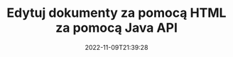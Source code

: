 ---
############################# Static ############################
layout: "product"
date: 2022-11-09T21:39:28
draft: false

product: "Editor"
product_tag: "editor"
platform: "Java"
platform_tag: "java"

############################# Head ############################
head_title: "Interfejs API edytora dokumentów Java | Edytuj pliki tekstowe Word Web XML za pomocą HTML"
head_description: "Edytor dokumentów API dla Javy. Załaduj pliki Microsoft Word, XML, internetowe i tekstowe do HTML i przekonwertuj je z powrotem do oryginalnego formatu po manipulacji."

############################# Header ############################
title: "Edytuj dokumenty za pomocą HTML za pomocą Java API"
description: "Zintegruj aplikacje Java z edytorem HTML, aby manipulować dokumentami i konwertować je z powrotem do oryginalnego formatu."
button:
    enable: true

############################# SubMenu ############################
submenu:
    enable: true
    
    left:
        img_alt: "GroupDocs.Editor for Java"
        image: "https://www.groupdocs.cloud/templates/groupdocs/images/product-logos/groupdocs-editor-java.png"
        product: "GroupDocs.Editor"
        platform: "Java"

    middle:
        button:
            # button loop
            - link: "#overview"
              text: "Przegląd"

            # button loop
            - link: "#features"
              text: "Cechy"

            # button loop
            - link: "#support"
              text: "Wspierać się"

            # button loop
            - link: "https://products.groupdocs.app/editor"
              text: "Demo na żywo"

            # button loop
            - link: "https://purchase.groupdocs.com/pricing/editor/java"
              text: "cennik"

    right:
        link_download: "https://downloads.groupdocs.com/editor"
        link_learn: "https://docs.groupdocs.com/editor/java/"
        link_buy: "https://purchase.groupdocs.com"

############################# Overview ############################
overview:
    enable: true
    content: |
      GroupDocs.Editor for Java API umożliwia edycję dokumentów w postaci HTML. API obsługuje wiele formatów dokumentów i może być zintegrowany z dowolnym zewnętrznym, otwartym lub płatnym edytorem HTML. Edytor API będzie przetwarzać w celu załadowania dokumentów, przekonwertowania ich na HTML, udostępnienia HTML do zewnętrznego interfejsu użytkownika, a następnie zapisania HTML do oryginalnego dokumentu po manipulacji. Może być również używany do generowania różnych arkuszy kalkulacyjnych Microsoft Word, Excel, plików PowerPoint, formatów OpenDocument, dokumentów XML i TXT.
    tabs:
      enable: true     
      
      ## TAB ONE ##
      tab_one:
        description: |
          Poniżej znajduje się omówienie GroupDocs.Editor for Java:

        left:
          enable: true
          icon: "fab fa-html5"
          title: "Manipuluj używając HTML"
          content: |
            * Załaduj obsługiwany dokument
            * Edytuj zawartość za pomocą HTML
            * Edytuj powiązane style
            * Konwertuj na oryginalny format
      
      ## TAB TWO ##
      tab_two:
        description: |
          GroupDocs.Editor for Java obsługuje następujące [formaty plików](https://docs.groupdocs.com/editor/java/supported-document-formats/)

        left:
          enable: true
          table:
            # table loop
            - title: "Microsoft Office"
              content: |
                * **Microsoft Word**: DOC, DOCX, DOCM, DOT, DOTM, DOTX, FlatOPC, WordML, RTF
                * **Microsoft Excel**: XLS, XLSX, XLSM, XLT, XLTX, XLTM, XLSB, XLAM, CSV, TSV, SXC, SpreadsheetML, DIF, DSV
                * **Microsoft PowerPoint**: PPT, PPTX, PPTM, PPS, PPSX, PPSM, POT, POTX, POTM

        right:
          enable: true
          table:
            # table loop
            - title: "Inne rodziny formatów"
              content: |
                * **Formaty OpenDocument**: ODT, OTT, ODS, FODS, ODP, OTP
                * **Formaty OpenDocument**: MSG, MBOX, EML, EMLX
                * **Formaty internetowe**: HTML, MHTML, CHM, XML, TXT
                * **Formaty internetowe**: MOBI, AZW3, ePub

      ## TAB THREE ##
      tab_three:
        description: |
          GroupDocs.Editor for Java obsługuje następujące systemy operacyjne, frameworki i menedżery pakietów:
        
        left:
          enable: true
          table:
            # table loop
            - icon: "fab fa-windows"
              title: "System operacyjny"
              content: |
                * Microsoft Windows Desktop
                * Microsoft Windows Server
                * Linux
                * MacOS

            # table loop
            - icon: "fas fa-code"
              title: "Obsługiwane frameworki"
              content: |
                * Java 7 (1.7) +

        right:
          enable: true
          table:
            # table loop
            - icon: "fas fa-cogs"
              title: "Środowiska programistyczne"
              content: |
                * NetBeans
                * IntelliJ IDEA
                * Eclipse
            # table loop
            - icon: "fas fa-tools"
              title: "Narzędzie do automatyzacji kompilacji"
              content: |
                * Maven

############################# Features ############################
features:
    enable: true
    title: "GroupDocs.Editor dla funkcji Java"

    feature:
      # feature loop
      - icon: "fas fa-copy"
        content: "Łatwa integracja z edytorem HTML"

      # feature loop
      - icon: "fas fa-eye"
        content: "Konwersja dokumentu do HTML DOM"

      # feature loop
      - icon: "fas fa-bolt"
        content: "Wyodrębnij zawartość HTML ze strumienia dokumentów"
      
      # feature loop
      - icon: "fas fa-file-powerpoint"
        content: "Załaduj, edytuj i zapisz formaty plików Word, Excel i PowerPoint"

      # feature loop
      - icon: "fas fa-code"
        content: "Pobierz HTML wraz z osadzonymi elementami"

      # feature loop
      - icon: "fas fa-cloud"
        content: "Importuj, przeglądaj i edytuj dokumenty XML"

      # feature loop
      - icon: "fas fa-remove-format"
        content: "Pomiń zawartość HTML i zapisz osadzone zasoby"

      # feature loop
      - icon: "fas fa-comment-slash"
        content: "Przeglądaj, edytuj i zapisuj dokumenty przetwarzania tekstu w trybie stronicowym"

      # feature loop
      - icon: "fas fa-location-arrow"
        content: "Pobierz zawartość znacznika treści HTML z pliku"

      # feature loop
      - icon: "fas fa-border-all"
        content: "Wyodrębnij zawartość CSS z pliku HTML"

      # feature loop
      - icon: "fas fa-wrench"
        content: "Użyj zawartości ciągu, aby uzyskać HTML DOM i przekonwertować na plik"

      # feature loop
      - icon: "fas fa-columns"
        content: "Konwertuj HTML DOM z osadzonymi elementami"

      # feature loop
      - icon: "fas fa-file-word"
        content: "Konwertuj pliki w wielu formatach w HTML do edycji"

      # feature loop
      - icon: "fas fa-envelope"
        content: "Uzyskaj metainformacje o dokumentach wejściowych bez edycji"

      # feature loop
      - icon: "fas fa-print"
        content: "Zapisz edytowane dokumenty w formacie pliku zwykłego tekstu"

      # feature loop
      - icon: "fas fa-file-archive"
        content: "Dokładność konwersji"

      # feature loop
      - icon: "fas fa-lock"
        content: "Zastosuj hasło do dokumentu wyjściowego"

      # feature loop
      - icon: "fas fa-file-code"
        content: "Baza danych (DB) Agnostyk"
      
      # feature loop
      - icon: "fas fa-fill-drip"
        content: "Niezależny interfejs użytkownika (UI)"

      # feature loop
      - icon: "fas fa-file-excel"
        content: "Obsługuje licencjonowanie miarowe"

    more_feature:
      # more_feature_loop
      - title: "Dokładna konwersja do iz HTML DOM"
        content: |
          Korzystanie z GroupDocs.Editor for Java umożliwia tworzenie aplikacji w Javie, które ładują dokument w obsługiwanym formacie pliku, aby przekonwertować go na HTML Document Object Model (DOM) wraz z powiązanymi z nim elementami, np. CSS. Ponadto nasz Editor Java API umożliwia edycję kodu HTML w dowolnym z popularnych edytorów HTML. Po wykonaniu wymaganych modyfikacji GroupDocs.Editor for Java pomoże Ci przekonwertować wynikowy kod HTML z powrotem do oryginalnego formatu pliku.
          
          ```java
          // Create Editor class by loading an input document
          Editor editor = new Editor("Sample.docx");

          // Open document for edit and obtain EditableDocument
          EditableDocument original = editor.edit();

          // Obtain all-embedded HTML from it
          String allEmbeddedInside = original.getEmbeddedHtml();

          // If necessary, obtain pure HTML-markup, CSS, images and other resources in separate form

          // Whole HTML-markup, without any resources
          String completeHtmlMarkup = original.getContent();

          // Only HTML->BODY content, useful for most of WYSIWYG-editors
          String onlyInnerBody = original.getBodyContent();

          // All CSS stylesheets
          List<CssText> stylesheets = original.getCss();

          // All images, including raster and vector, but without CSS gradients
          List<IImageResource> images = original.getImages();

          // All font resources
          List<FontResourceBase> fonts = original.getFonts();

          // finally, send this content to your WYSIWYG HTML-editor
          ```
      # more_feature_loop
      - title: "Załaduj i pobierz powiązane elementy"
        content: "GroupDocs.Editor dla Java API umożliwia pobieranie powiązanych elementów z dokumentów w obsługiwanych formatach, takich jak obrazy, CSS, czcionki i inne. Następnie możesz załadować te pobrane skojarzone elementy, przejrzeć je i zapisać oddzielnie od końcowego pliku HTML i uzyskać dobrze zarządzane dane wyjściowe."

############################# Support ############################
support:
    enable: true

############################# Solutions ############################
solutions:
    enable: true
    title: "GroupDocs.Editor oferuje interfejsy API do edycji dokumentów dla innych popularnych środowisk programistycznych"

    solution:
        # solution loop
        - img_alt: "GroupDocs.Editor for .NET"
          image: "https://www.groupdocs.cloud/templates/groupdocs/images/product-logos/groupdocs-editor-net.png"
          product: "GroupDocs.Editor"
          platform: ".NET"
          link: "/editor/net/"

############################# Back to top ###############################
back_to_top:
  enable: true
---